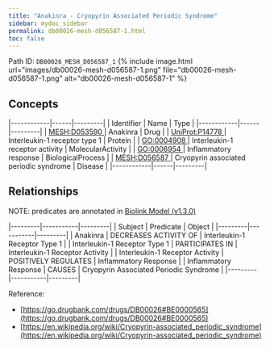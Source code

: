```yaml
---
title: "Anakinra - Cryopyrin Associated Periodic Syndrome"
sidebar: mydoc_sidebar
permalink: db00026-mesh-d056587-1.html
toc: false 
---
```



Path ID: `DB00026_MESH_D056587_1`
{% include image.html url="images/db00026-mesh-d056587-1.png" file="db00026-mesh-d056587-1.png" alt="db00026-mesh-d056587-1" %}

## Concepts

|------------|------|---------|
| Identifier | Name | Type    |
|------------|------|---------|
| <a href="https://identifiers.org/MESH:D053590">MESH:D053590 </a> | Anakinra | Drug |
| <a href="https://identifiers.org/UniProt:P14778">UniProt:P14778 </a> | Interleukin-1 receptor type 1 | Protein |
| <a href="https://identifiers.org/GO:0004908">GO:0004908 </a> | Interleukin-1 receptor activity | MolecularActivity |
| <a href="https://identifiers.org/GO:0006954">GO:0006954 </a> | Inflammatory response | BiologicalProcess |
| <a href="https://identifiers.org/MESH:D056587">MESH:D056587 </a> | Cryopyrin associated periodic syndrome | Disease |
|------------|------|---------|

## Relationships


NOTE: predicates are annotated in <a href="https://github.com/biolink/biolink-model/releases/tag/v1.3.0">Biolink Model (v1.3.0)</a>

|---------|-----------|---------|
| Subject | Predicate | Object  |
|---------|-----------|---------|
| Anakinra | DECREASES ACTIVITY OF | Interleukin-1 Receptor Type 1 |
| Interleukin-1 Receptor Type 1 | PARTICIPATES IN | Interleukin-1 Receptor Activity |
| Interleukin-1 Receptor Activity | POSITIVELY REGULATES | Inflammatory Response |
| Inflammatory Response | CAUSES | Cryopyrin Associated Periodic Syndrome |
|---------|-----------|---------|

Reference: 
  - [https://go.drugbank.com/drugs/DB00026#BE0000565](https://go.drugbank.com/drugs/DB00026#BE0000565)
  - [https://en.wikipedia.org/wiki/Cryopyrin-associated_periodic_syndrome](https://en.wikipedia.org/wiki/Cryopyrin-associated_periodic_syndrome)

